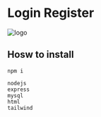 # Login Register

![logo](https://cdn.discordapp.com/attachments/1196933793915871242/1197542934531280976/image.png?ex=65bba5c4&is=65a930c4&hm=6959ea0b9233b3f00cc11793f20401c89b177c6323e2a7f59ed775bada172fe0&)

## Hosw to install
```
npm i
```

```
nodejs
express
mysql
html
tailwind
```
